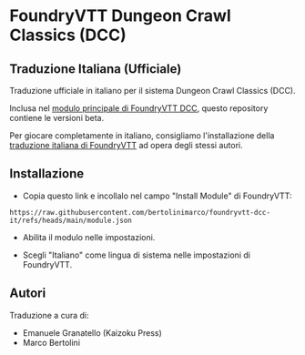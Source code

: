 # FoundryVTT Dungeon Crawl Classics (DCC)

## Traduzione Italiana (Ufficiale)

Traduzione ufficiale in italiano per il sistema Dungeon Crawl Classics (DCC).

Inclusa nel [modulo principale di FoundryVTT DCC](https://github.com/foundryvtt-dcc/dcc), questo repository contiene le versioni beta.

Per giocare completamente in italiano, consigliamo l'installazione della [traduzione italiana di FoundryVTT](https://github.com/bertolinimarco/foundryvtt-lang-it-it) ad opera degli stessi autori.

## Installazione

- Copia questo link e incollalo nel campo "Install Module" di FoundryVTT:

```text
https://raw.githubusercontent.com/bertolinimarco/foundryvtt-dcc-it/refs/heads/main/module.json
```

- Abilita il modulo nelle impostazioni.

- Scegli "Italiano" come lingua di sistema nelle impostazioni di FoundryVTT.

## Autori

Traduzione a cura di:

- Emanuele Granatello (Kaizoku Press)
- Marco Bertolini
